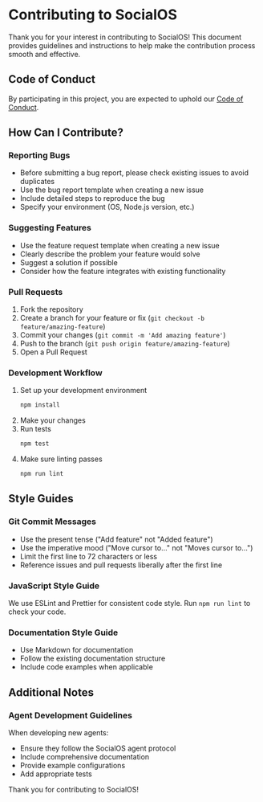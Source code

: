 # Contributing to SocialOS

Thank you for your interest in contributing to SocialOS! This document provides guidelines and instructions to help make the contribution process smooth and effective.

## Code of Conduct

By participating in this project, you are expected to uphold our [Code of Conduct](CODE_OF_CONDUCT.md).

## How Can I Contribute?

### Reporting Bugs

- Before submitting a bug report, please check existing issues to avoid duplicates
- Use the bug report template when creating a new issue
- Include detailed steps to reproduce the bug
- Specify your environment (OS, Node.js version, etc.)

### Suggesting Features

- Use the feature request template when creating a new issue
- Clearly describe the problem your feature would solve
- Suggest a solution if possible
- Consider how the feature integrates with existing functionality

### Pull Requests

1. Fork the repository
2. Create a branch for your feature or fix (`git checkout -b feature/amazing-feature`)
3. Commit your changes (`git commit -m 'Add amazing feature'`)
4. Push to the branch (`git push origin feature/amazing-feature`)
5. Open a Pull Request

### Development Workflow

1. Set up your development environment
   ```bash
   npm install
   ```
2. Make your changes
3. Run tests
   ```bash
   npm test
   ```
4. Make sure linting passes
   ```bash
   npm run lint
   ```

## Style Guides

### Git Commit Messages

- Use the present tense ("Add feature" not "Added feature")
- Use the imperative mood ("Move cursor to..." not "Moves cursor to...")
- Limit the first line to 72 characters or less
- Reference issues and pull requests liberally after the first line

### JavaScript Style Guide

We use ESLint and Prettier for consistent code style. Run `npm run lint` to check your code.

### Documentation Style Guide

- Use Markdown for documentation
- Follow the existing documentation structure
- Include code examples when applicable

## Additional Notes

### Agent Development Guidelines

When developing new agents:
- Ensure they follow the SocialOS agent protocol
- Include comprehensive documentation
- Provide example configurations
- Add appropriate tests

Thank you for contributing to SocialOS!
